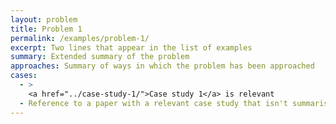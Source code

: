 ```yaml
---
layout: problem
title: Problem 1
permalink: /examples/problem-1/
excerpt: Two lines that appear in the list of examples
summary: Extended summary of the problem
approaches: Summary of ways in which the problem has been approached
cases:
  - >
    <a href="../case-study-1/">Case study 1</a> is relevant
  - Reference to a paper with a relevant case study that isn't summarised on this website
---
```


